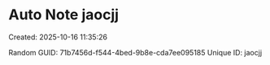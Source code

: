 ﻿# Auto Note jaocjj
Created: 2025-10-16 11:35:26

Random GUID: 71b7456d-f544-4bed-9b8e-cda7ee095185
Unique ID: jaocjj
